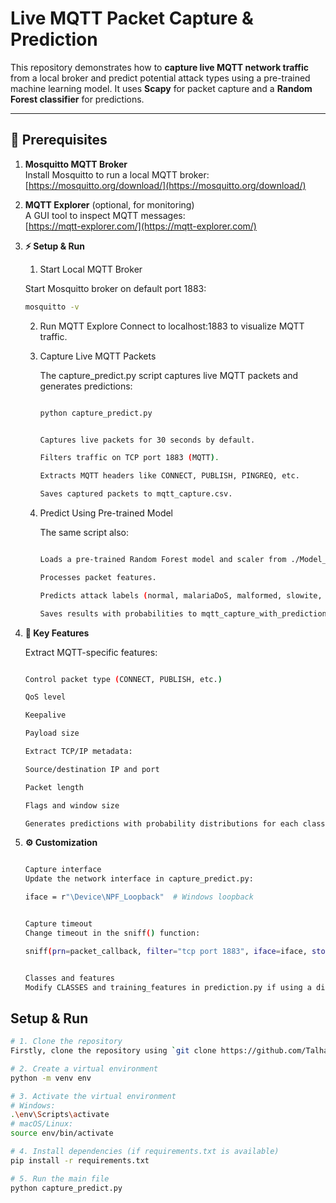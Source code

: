 # Live MQTT Packet Capture & Prediction

This repository demonstrates how to **capture live MQTT network traffic** from a local broker and predict potential attack types using a pre-trained machine learning model. It uses **Scapy** for packet capture and a **Random Forest classifier** for predictions.

---

## 🔗 Prerequisites

1. **Mosquitto MQTT Broker**  
   Install Mosquitto to run a local MQTT broker:  
   [https://mosquitto.org/download/](https://mosquitto.org/download/)

2. **MQTT Explorer** (optional, for monitoring)  
   A GUI tool to inspect MQTT messages:  
   [https://mqtt-explorer.com/](https://mqtt-explorer.com/)

3. **⚡ Setup & Run**  
    1. Start Local MQTT Broker  

    Start Mosquitto broker on default port 1883:
    ```bash
    mosquitto -v
    ```

    2. Run MQTT Explore
    Connect to localhost:1883 to visualize MQTT traffic.

    3. Capture Live MQTT Packets

        The capture_predict.py script captures live MQTT packets and generates predictions:

        ```bash

        python capture_predict.py


        Captures live packets for 30 seconds by default.

        Filters traffic on TCP port 1883 (MQTT).

        Extracts MQTT headers like CONNECT, PUBLISH, PINGREQ, etc.

        Saves captured packets to mqtt_capture.csv.
        ```

    4. Predict Using Pre-trained Model

        The same script also:
        
        ```bash

        Loads a pre-trained Random Forest model and scaler from ./Model_Files/.

        Processes packet features.

        Predicts attack labels (normal, malariaDoS, malformed, slowite, bruteforce, flood).

        Saves results with probabilities to mqtt_capture_with_predictions.csv.
        ```
4. **📝 Key Features**

    Extract MQTT-specific features:

    ```bash

    Control packet type (CONNECT, PUBLISH, etc.)

    QoS level

    Keepalive

    Payload size

    Extract TCP/IP metadata:

    Source/destination IP and port

    Packet length

    Flags and window size

    Generates predictions with probability distributions for each class.
    ```
5. **⚙️ Customization**

    ```bash

    Capture interface
    Update the network interface in capture_predict.py:

    iface = r"\Device\NPF_Loopback"  # Windows loopback


    Capture timeout
    Change timeout in the sniff() function:

    sniff(prn=packet_callback, filter="tcp port 1883", iface=iface, store=False, timeout=30)


    Classes and features
    Modify CLASSES and training_features in prediction.py if using a different model.
    ```

## Setup & Run
```bash
# 1. Clone the repository
Firstly, clone the repository using `git clone https://github.com/Talha1818/llm-self-pr-eval-swebench-inspect-ai.git`

# 2. Create a virtual environment
python -m venv env

# 3. Activate the virtual environment
# Windows:
.\env\Scripts\activate
# macOS/Linux:
source env/bin/activate

# 4. Install dependencies (if requirements.txt is available)
pip install -r requirements.txt

# 5. Run the main file
python capture_predict.py
